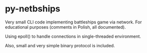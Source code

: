 py-netbships
============

Very small CLI code implementing battleships game via network. 
For educational purposes (comments in Polish, all documented).

Using epoll() to handle connections in single-threaded environment.

Also, small and very simple binary protocol is included.
